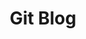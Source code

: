 ---
title: "Git Blog"
layout: category
permalink: /categories/gitblog/
author_profile: true
taxonomy: GitBlog
sidebar:
  nav: "side_nav"
---